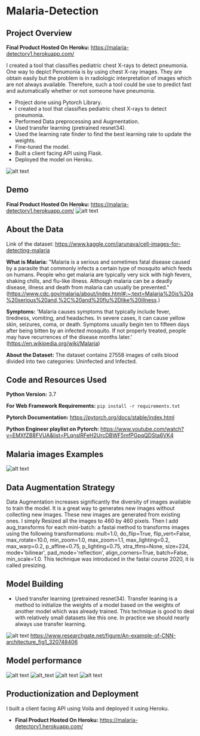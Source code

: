 # Malaria-Detection

## Project Overview

**Final Product Hosted On Heroku:** https://malaria-detectorv1.herokuapp.com/

I created a tool that classifies pediatric chest X-rays to detect pneumonia. One way to depict Penumonia is by using chest X-ray images. They are obtain easily but the problem is in radiologic interpretation of images which are not always available. Therefore, such a tool could be use to predict fast and automatically whether or not someone have pneumonia. 

*   Project done using Pytorch Library.
*   I created a tool that classifies pediatric chest X-rays to detect pneumonia.
*   Performed Data preprocessing and Augmentation.
*   Used transfer learning (pretrained resnet34). 
*   Used the learning rate finder to find the best learning rate to update the weights. 
*   Fine-tuned the model.
*   Built a client facing API using Flask.
*   Deployed the model on Heroku.


![alt text](https://github.com/gaetanlop/Malaria_Detection/blob/master/results%20malaria.PNG)

## Demo

**Final Product Hosted On Heroku:** https://malaria-detectorv1.herokuapp.com/
![alt text](https://github.com/gaetanlop/Malaria_Detection/blob/master/Malaria%20demo.PNG)

## About the Data
Link of the dataset: https://www.kaggle.com/iarunava/cell-images-for-detecting-malaria

**What is Malaria:** "Malaria is a serious and sometimes fatal disease caused by a parasite that commonly infects a certain type of mosquito which feeds on humans. People who get malaria are typically very sick with high fevers, shaking chills, and flu-like illness. Although malaria can be a deadly disease, illness and death from malaria can usually be prevented." (https://www.cdc.gov/malaria/about/index.html#:~:text=Malaria%20is%20a%20serious%20and,%2C%20and%20flu%2Dlike%20illness.)

**Symptoms:** 'Malaria causes symptoms that typically include fever, tiredness, vomiting, and headaches. In severe cases, it can cause yellow skin, seizures, coma, or death. Symptoms usually begin ten to fifteen days after being bitten by an infected mosquito. If not properly treated, people may have recurrences of the disease months later.' (https://en.wikipedia.org/wiki/Malaria)

**About the Dataset:** The dataset contains 27558 images of cells blood divided into two categories: Uninfected and Infected.

## Code and Resources Used

**Python Version:** 3.7

**For Web Framework Requirements:** ```pip install -r requirements.txt```

**Pytorch Documentation:** https://pytorch.org/docs/stable/index.html

**Python Engineer playlist on Pytorch:** https://www.youtube.com/watch?v=EMXfZB8FVUA&list=PLqnslRFeH2UrcDBWF5mfPGpqQDSta6VK4

## Malaria images Examples

![alt text](https://github.com/gaetanlop/Malaria_Detection/blob/master/malaria%20data.PNG)

## Data Augmentation Strategy
Data Augmentation increases significantly the diversity of images available to train the model. It is a great way to generates new images without collecting new images. These new images are generated from existing ones.
I simply Resized all the images to 460 by 460 pixels. Then I add aug_transforms for each mini-batch: a fastai method to transforms images using the following transformations: mult=1.0, do_flip=True, flip_vert=False, max_rotate=10.0, min_zoom=1.0, max_zoom=1.1, max_lighting=0.2, max_warp=0.2, p_affine=0.75, p_lighting=0.75, xtra_tfms=None, size=224, mode='bilinear', pad_mode='reflection', align_corners=True, batch=False, min_scale=1.0. This technique was introduced in the fastai course 2020, it is called presizing.

## Model Building
* Used transfer learning (pretrained resnet34). Transfer leaning is a method to initialize the weights of a model based on the weights of another model which was already trained. This technique is good to deal with relatively small datasets like this one. In practice we should nearly always use transfer learning.

![alt text](https://github.com/gaetanlop/Pneumonia-Detection/blob/master/An-example-of-CNN-architecture.png)
https://www.researchgate.net/figure/An-example-of-CNN-architecture_fig1_320748406



## Model performance


![alt text](https://github.com/gaetanlop/Malaria_Detection/blob/master/results%20malaria.PNG)
![alt_text](https://github.com/gaetanlop/Malaria_Detection/blob/master/classification%20report%20malaria.PNG)
![alt text](https://github.com/gaetanlop/Malaria_Detection/blob/master/confusion%20matrix%20malaria.PNG)
![alt text](https://github.com/gaetanlop/Malaria_Detection/blob/master/graph%20loss%20malaria.PNG)

## Productionization and Deployment
I built a client facing API using Voila and deployed it using Heroku.
* **Final Product Hosted On Heroku:** https://malaria-detectorv1.herokuapp.com/
